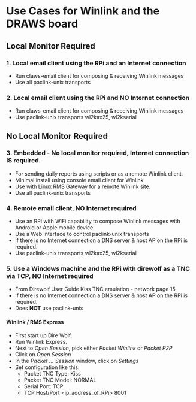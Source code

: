 # Use Cases for Winlink and the DRAWS board


## Local Monitor Required

### 1. Local email client using the RPi and an Internet connection
* Run claws-email client for composing & receiving Winlink messages
* Use all paclink-unix transports

### 2. Local email client using the RPi and __NO__ Internet connection
* Run claws-email client for composing & receiving Winlink messages
* Use paclink-unix transports wl2kax25, wl2kserial

## No Local Monitor Required

### 3. Embedded - No local monitor required, Internet connection __IS__ required.
* For sending daily reports using scripts or as a remote Winlink client.
* Minimal install using console email client for Winlink
* Use with Linux RMS Gateway for a remote Winlink site.
* Use all paclink-unix transports

### 4. Remote email client, __NO__ Internet required
* Use an RPi with WiFi capability to compose Winlink messages with Android or Apple mobile device.
* Use a Web interface to control paclink-unix transports
* If there is no Internet connection a DNS server & host AP on the RPi is required.
* Use paclink-unix transports wl2kax25, wl2kserial

### 5. Use a Windows machine and the RPi with direwolf as a TNC via TCP, __NO__ Internet required
* From Direwolf User Guide Kiss TNC emulation - network page 15
* If there is no Internet connection a DNS server & host AP on the RPi is required.
* Does __NOT__ use paclink-unix

#### Winlink / RMS Express
* First start up Dire Wolf.
* Run Winlink Express.
* Next to _Open Session_, pick either _Packet Winlink_ or _Packet P2P_
* Click on _Open Session_
* In the _Packet ... Session_ window, click on _Settings_
* Set configuration like this:
  * Packet TNC Type: Kiss
  * Packet TNC Model: NORMAL
  * Serial Port: TCP
  * TCP Host/Port <ip_address_of_RPi> 8001
